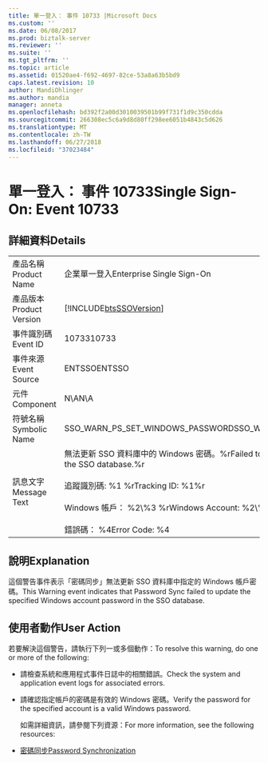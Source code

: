 ```yaml
---
title: 單一登入： 事件 10733 |Microsoft Docs
ms.custom: ''
ms.date: 06/08/2017
ms.prod: biztalk-server
ms.reviewer: ''
ms.suite: ''
ms.tgt_pltfrm: ''
ms.topic: article
ms.assetid: 01520ae4-f692-4697-82ce-53a8a63b5bd9
caps.latest.revision: 10
author: MandiOhlinger
ms.author: mandia
manager: anneta
ms.openlocfilehash: bd392f2a00d3010039501b99f731f1d9c350cdda
ms.sourcegitcommit: 266308ec5c6a9d8d80ff298ee6051b4843c5d626
ms.translationtype: MT
ms.contentlocale: zh-TW
ms.lasthandoff: 06/27/2018
ms.locfileid: "37023484"
---
```

# <a name="single-sign-on-event-10733"></a><span data-ttu-id="0acc3-102">單一登入： 事件 10733</span><span class="sxs-lookup"><span data-stu-id="0acc3-102">Single Sign-On: Event 10733</span></span>
## <a name="details"></a><span data-ttu-id="0acc3-103">詳細資料</span><span class="sxs-lookup"><span data-stu-id="0acc3-103">Details</span></span>  

|                 |                                                                                                                                                             |
|-----------------|-------------------------------------------------------------------------------------------------------------------------------------------------------------|
|  <span data-ttu-id="0acc3-104">產品名稱</span><span class="sxs-lookup"><span data-stu-id="0acc3-104">Product Name</span></span>   |                                                                  <span data-ttu-id="0acc3-105">企業單一登入</span><span class="sxs-lookup"><span data-stu-id="0acc3-105">Enterprise Single Sign-On</span></span>                                                                  |
| <span data-ttu-id="0acc3-106">產品版本</span><span class="sxs-lookup"><span data-stu-id="0acc3-106">Product Version</span></span> |                                                 [!INCLUDE[btsSSOVersion](../includes/btsssoversion-md.md)]                                                  |
|    <span data-ttu-id="0acc3-107">事件識別碼</span><span class="sxs-lookup"><span data-stu-id="0acc3-107">Event ID</span></span>     |                                                                            <span data-ttu-id="0acc3-108">10733</span><span class="sxs-lookup"><span data-stu-id="0acc3-108">10733</span></span>                                                                            |
|  <span data-ttu-id="0acc3-109">事件來源</span><span class="sxs-lookup"><span data-stu-id="0acc3-109">Event Source</span></span>   |                                                                           <span data-ttu-id="0acc3-110">ENTSSO</span><span class="sxs-lookup"><span data-stu-id="0acc3-110">ENTSSO</span></span>                                                                            |
|    <span data-ttu-id="0acc3-111">元件</span><span class="sxs-lookup"><span data-stu-id="0acc3-111">Component</span></span>    |                                                                             <span data-ttu-id="0acc3-112">N\A</span><span class="sxs-lookup"><span data-stu-id="0acc3-112">N\A</span></span>                                                                             |
|  <span data-ttu-id="0acc3-113">符號名稱</span><span class="sxs-lookup"><span data-stu-id="0acc3-113">Symbolic Name</span></span>  |                                                              <span data-ttu-id="0acc3-114">SSO_WARN_PS_SET_WINDOWS_PASSWORD</span><span class="sxs-lookup"><span data-stu-id="0acc3-114">SSO_WARN_PS_SET_WINDOWS_PASSWORD</span></span>                                                               |
|  <span data-ttu-id="0acc3-115">訊息文字</span><span class="sxs-lookup"><span data-stu-id="0acc3-115">Message Text</span></span>   | <span data-ttu-id="0acc3-116">無法更新 SSO 資料庫中的 Windows 密碼。%r</span><span class="sxs-lookup"><span data-stu-id="0acc3-116">Failed to update the Windows password in the SSO database.%r</span></span><br /><br /> <span data-ttu-id="0acc3-117">追蹤識別碼: %1 %r</span><span class="sxs-lookup"><span data-stu-id="0acc3-117">Tracking ID: %1%r</span></span><br /><br /> <span data-ttu-id="0acc3-118">Windows 帳戶： %2\\%3 %r</span><span class="sxs-lookup"><span data-stu-id="0acc3-118">Windows Account: %2\\%3%r</span></span><br /><br /> <span data-ttu-id="0acc3-119">錯誤碼： %4</span><span class="sxs-lookup"><span data-stu-id="0acc3-119">Error Code: %4</span></span> |

## <a name="explanation"></a><span data-ttu-id="0acc3-120">說明</span><span class="sxs-lookup"><span data-stu-id="0acc3-120">Explanation</span></span>  
 <span data-ttu-id="0acc3-121">這個警告事件表示「密碼同步」無法更新 SSO 資料庫中指定的 Windows 帳戶密碼。</span><span class="sxs-lookup"><span data-stu-id="0acc3-121">This Warning event indicates that Password Sync failed to update the specified Windows account password in the SSO database.</span></span>  

## <a name="user-action"></a><span data-ttu-id="0acc3-122">使用者動作</span><span class="sxs-lookup"><span data-stu-id="0acc3-122">User Action</span></span>  
 <span data-ttu-id="0acc3-123">若要解決這個警告，請執行下列一或多個動作：</span><span class="sxs-lookup"><span data-stu-id="0acc3-123">To resolve this warning, do one or more of the following:</span></span>  

- <span data-ttu-id="0acc3-124">請檢查系統和應用程式事件日誌中的相關錯誤。</span><span class="sxs-lookup"><span data-stu-id="0acc3-124">Check the system and application event logs for associated errors.</span></span>  

- <span data-ttu-id="0acc3-125">請確認指定帳戶的密碼是有效的 Windows 密碼。</span><span class="sxs-lookup"><span data-stu-id="0acc3-125">Verify the password for the specified account is a valid Windows password.</span></span>  

  <span data-ttu-id="0acc3-126">如需詳細資訊，請參閱下列資源：</span><span class="sxs-lookup"><span data-stu-id="0acc3-126">For more information, see the following resources:</span></span>  

- [<span data-ttu-id="0acc3-127">密碼同步</span><span class="sxs-lookup"><span data-stu-id="0acc3-127">Password Synchronization</span></span>](../core/password-synchronization2.md)
